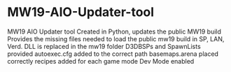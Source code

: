 # MW19-AIO-Updater-tool
MW19 AIO Updater tool Created in Python, updates the public MW19 build 
Provides the missing files needed to load the public mw19 build in SP, LAN, Verd.
DLL is replaced in the mw19 folder
D3DBSPs and SpawnLists provided
autoexec.cfg added to the correct path
basemaps.arena placed correctly
recipes added for each game mode
Dev Mode enabled
